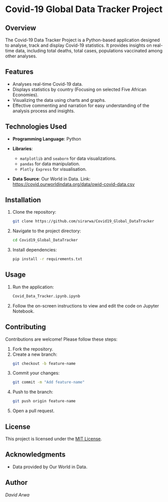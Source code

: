 # Covid-19 Global Data Tracker Project

## Overview
The Covid-19 Data Tracker Project is a Python-based application designed to analyse, track and display Covid-19 statistics. It provides insights on real-time data, including total deaths, total cases, populations vaccinated among other analyses. 

## Features
- Analyses real-time Covid-19 data.
- Displays statistics by country (Focusing on selected Five African Economies). 
- Visualizing the data using charts and graphs.
- Effective commenting and narration for easy understanding of the analysis process and insights. 

## Technologies Used
- **Programming Language**: Python
- **Libraries**: 
    - `matplotlib` and `seaborn` for data visualizations. 
    - `pandas` for data manipulation.
    - `Plotly Express` for visualisation. 

- **Data Source**: Our World in Data. 
Link: https://covid.ourworldindata.org/data/owid-covid-data.csv

## Installation
1. Clone the repository:
     ```bash
     git clone https://github.com/sirarwa/Covid19_Global_DataTracker
     ```
2. Navigate to the project directory:
     ```bash
     cd Covid19_Global_DataTracker
     ```
3. Install dependencies:
     ```bash
     pip install -r requirements.txt
     ```

## Usage
1. Run the application:
     ```bash
     Covid_Data_Tracker.ipynb.ipynb
     ```
2. Follow the on-screen instructions to view and edit the code on Jupyter Notebook.

## Contributing
Contributions are welcome! Please follow these steps:
1. Fork the repository.
2. Create a new branch:
     ```bash
     git checkout -b feature-name
     ```
3. Commit your changes:
     ```bash
     git commit -m "Add feature-name"
     ```
4. Push to the branch:
     ```bash
     git push origin feature-name
     ```
5. Open a pull request.

## License
This project is licensed under the [MIT License](LICENSE).

## Acknowledgments
- Data provided by Our World in Data.

## Author
*David Arwa*
